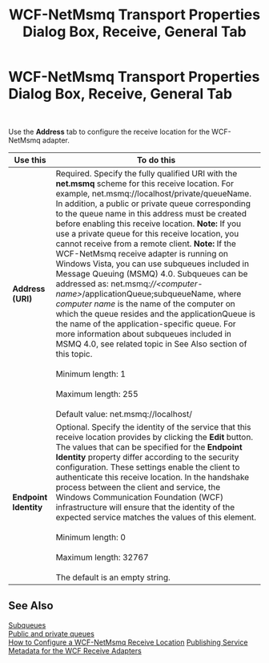 ﻿---
title: WCF-NetMsmq Transport Properties Dialog Box, Receive, General Tab
TOCTitle: WCF-NetMsmq Transport Properties Dialog Box, Receive, General Tab
ms:assetid: 4059915a-9a01-4b64-8349-4c4864bcb5d6
ms:mtpsurl: https://msdn.microsoft.com/library/Bb246053(v=BTS.80)
ms:contentKeyID: 51527528
ms.date: 08/30/2017
mtps_version: v=BTS.80
f1_keywords:
- bts10.adapters.wcf-netmsmq.transport.receive.general
---

# WCF-NetMsmq Transport Properties Dialog Box, Receive, General Tab

 

Use the **Address** tab to configure the receive location for the WCF-NetMsmq adapter.

<table>
<thead>
<tr class="header">
<th>Use this</th>
<th>To do this</th>
</tr>
</thead>
<tbody>
<tr class="odd">
<td><strong>Address (URI)</strong></td>
<td>Required. Specify the fully qualified URI with the <strong>net.msmq</strong> scheme for this receive location. For example, net.msmq://localhost/private/queueName. In addition, a public or private queue corresponding to the queue name in this address must be created before enabling this receive location. <strong>Note:</strong> If you use a private queue for this receive location, you cannot receive from a remote client. <strong>Note:</strong> If the WCF-NetMsmq receive adapter is running on Windows Vista, you can use subqueues included in Message Queuing (MSMQ) 4.0. Subqueues can be addressed as: net.msmq<em>://&lt;computer-name&gt;</em>/applicationQueue;subqueueName, where <em>computer name</em> is the name of the computer on which the queue resides and the applicationQueue is the name of the application-specific queue. For more information about subqueues included in MSMQ 4.0, see related topic in See Also section of this topic.<br />
<br />
Minimum length: 1<br />
<br />
Maximum length: 255<br />
<br />
Default value: net.msmq://localhost/</td>
</tr>
<tr class="even">
<td><strong>Endpoint Identity</strong></td>
<td>Optional. Specify the identity of the service that this receive location provides by clicking the <strong>Edit</strong> button. The values that can be specified for the <strong>Endpoint Identity</strong> property differ according to the security configuration. These settings enable the client to authenticate this receive location. In the handshake process between the client and service, the Windows Communication Foundation (WCF) infrastructure will ensure that the identity of the expected service matches the values of this element.<br />
<br />
Minimum length: 0<br />
<br />
Maximum length: 32767<br />
<br />
The default is an empty string.</td>
</tr>
</tbody>
</table>


## See Also

[Subqueues](http://go.microsoft.com/fwlink/?linkid=83344)  
[Public and private queues](http://go.microsoft.com/fwlink/?linkid=75825)  
[How to Configure a WCF-NetMsmq Receive Location](https://msdn.microsoft.com/library/bb259976\(v=bts.80\))  
[Publishing Service Metadata for the WCF Receive Adapters](https://msdn.microsoft.com/library/bb246083\(v=bts.80\))

